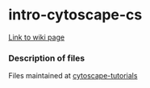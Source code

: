 # intro-cytoscape-cs
[Link to wiki page](https://github.com/gladstone-institutes/Bioinformatics-Workshops/wiki/Introduction-to-Cytoscape-and-Network-Biology-for-Computer-Scientists)

### Description of files
Files maintained at [cytoscape-tutorials](https://github.com/cytoscape/cytoscape-tutorials/tree/gh-pages/presentations)
